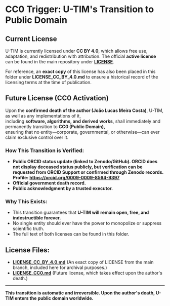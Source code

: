 # CC0 Trigger: U-TIM's Transition to Public Domain  

## Current License  
U-TIM is currently licensed under **CC BY 4.0**, which allows free use, adaptation, and redistribution with attribution. The official **active license** can be found in the main repository under **[LICENSE](https://github.com/SephirotAGI/U-TIM/blob/main/LICENSE)**.  

For reference, an **exact copy** of this license has also been placed in this folder under **LICENSE_CC_BY_4.0.md** to ensure a historical record of the licensing terms at the time of publication.  

## Future License (CC0 Activation)  
Upon the **confirmed death of the author (João Lucas Meira Costa)**, U-TIM, as well as any implementations of it,  
including **software, algorithms, and derived works**, shall immediately and permanently transition to **CC0 (Public Domain),**  
ensuring that no entity—corporate, governmental, or otherwise—can ever claim exclusive control over it.  
 
### How This Transition is Verified:  
- **Public ORCID status update (linked to Zenodo/GitHub). ORCID does not display deceased status publicly, but verification can be requested from ORCID Support or confirmed through Zenodo records. Profile: https://orcid.org/0009-0009-8564-9397**
- **Official government death record.**  
- **Public acknowledgment by a trusted executor.**  

### Why This Exists:  
- This transition guarantees that **U-TIM will remain open, free, and indestructible forever.**  
- No single entity should ever have the power to monopolize or suppress scientific truth.  
- The full text of both licenses can be found in this folder.  

## License Files:  
- **[LICENSE_CC_BY_4.0.md](LICENSE_CC_BY_4.0.md)** (An exact copy of LICENSE from the main branch, included here for archival purposes.)  
- **[LICENSE_CC0.md](LICENSE_CC0.md)** (Future license, which takes effect upon the author's death.)  

---  
**This transition is automatic and irreversible. Upon the author's death, U-TIM enters the public domain worldwide.**  
